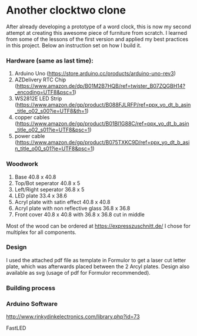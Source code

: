# Another clocktwo clone

After already developing a prototype of a word clock, this is now my second attempt at creating this awesome piece of furniture from scratch. I learned from some of the lessons of the first version and applied my best practices in this project. Below an instruction set on how I build it.

### Hardware (same as last time):
1. Arduino Uno (https://store.arduino.cc/products/arduino-uno-rev3)
2. AZDelivery RTC Chip (https://www.amazon.de/dp/B01M2B7HQB/ref=twister_B07ZQGBH14?_encoding=UTF8&psc=1)
3. WS2812E LED Strip (https://www.amazon.de/gp/product/B088FJLRFP/ref=ppx_yo_dt_b_asin_title_o02_s00?ie=UTF8&th=1)
4. copper cables (https://www.amazon.de/gp/product/B01BI1G88C/ref=ppx_yo_dt_b_asin_title_o02_s01?ie=UTF8&psc=1)
5. power cable (https://www.amazon.de/gp/product/B075TXKC9D/ref=ppx_yo_dt_b_asin_title_o00_s01?ie=UTF8&psc=1)

### Woodwork
1. Base 40.8 x 40.8
2. Top/Bot seperator 40.8 x 5
3. Left/Right seperator 36.8 x 5
4. LED plate 33.4 x 38.6
5. Acryl plate with satin effect 40.8 x 40.8
6. Acryl plate with non reflective glass 36.8 x 36.8
7. Front cover 40.8 x 40.8 with 36.8 x 36.8 cut in middle

Most of the wood can be ordered at https://expresszuschnitt.de/ I chose for multiplex for all components. 

### Design
I used the attached pdf file as template in Formulor to get a laser cut letter plate, which was afterwards placed between the 2 Arcyl plates. Design also available as svg (usage of pdf for Formulor recommended).

### Building process


### Arduino Software

http://www.rinkydinkelectronics.com/library.php?id=73

FastLED

